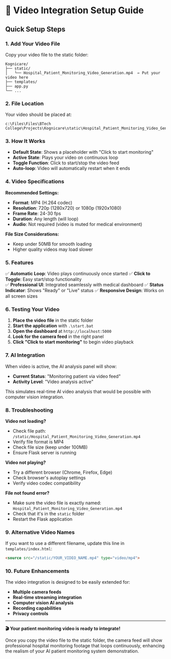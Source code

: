 # 🎥 Video Integration Setup Guide

## Quick Setup Steps

### 1. Add Your Video File

Copy your video file to the static folder:
```
Kognicare/
├── static/
│   └── Hospital_Patient_Monitoring_Video_Generation.mp4  ← Put your video here
├── templates/
├── app.py
└── ...
```

### 2. File Location
Your video should be placed at:
```
c:\Files\Files\BTech College\Projects\Kognicare\static\Hospital_Patient_Monitoring_Video_Generation.mp4
```

### 3. How It Works

- **Default State**: Shows a placeholder with "Click to start monitoring"
- **Active State**: Plays your video on continuous loop
- **Toggle Function**: Click to start/stop the video feed
- **Auto-loop**: Video will automatically restart when it ends

### 4. Video Specifications

**Recommended Settings:**
- **Format**: MP4 (H.264 codec)
- **Resolution**: 720p (1280x720) or 1080p (1920x1080)
- **Frame Rate**: 24-30 fps
- **Duration**: Any length (will loop)
- **Audio**: Not required (video is muted for medical environment)

**File Size Considerations:**
- Keep under 50MB for smooth loading
- Higher quality videos may load slower

### 5. Features

✅ **Automatic Loop**: Video plays continuously once started
✅ **Click to Toggle**: Easy start/stop functionality  
✅ **Professional UI**: Integrated seamlessly with medical dashboard
✅ **Status Indicator**: Shows "Ready" or "Live" status
✅ **Responsive Design**: Works on all screen sizes

### 6. Testing Your Video

1. **Place the video file** in the static folder
2. **Start the application** with `.\start.bat`
3. **Open the dashboard** at `http://localhost:5000`
4. **Look for the camera feed** in the right panel
5. **Click "Click to start monitoring"** to begin video playback

### 7. AI Integration

When video is active, the AI analysis panel will show:
- **Current Status**: "Monitoring patient via video feed"
- **Activity Level**: "Video analysis active"

This simulates real-time AI video analysis that would be possible with computer vision integration.

### 8. Troubleshooting

**Video not loading?**
- Check file path: `/static/Hospital_Patient_Monitoring_Video_Generation.mp4`
- Verify file format is MP4
- Check file size (keep under 100MB)
- Ensure Flask server is running

**Video not playing?**
- Try a different browser (Chrome, Firefox, Edge)
- Check browser's autoplay settings
- Verify video codec compatibility

**File not found error?**
- Make sure the video file is exactly named: `Hospital_Patient_Monitoring_Video_Generation.mp4`
- Check that it's in the `static` folder
- Restart the Flask application

### 9. Alternative Video Names

If you want to use a different filename, update this line in `templates/index.html`:
```html
<source src="/static/YOUR_VIDEO_NAME.mp4" type="video/mp4">
```

### 10. Future Enhancements

The video integration is designed to be easily extended for:
- **Multiple camera feeds**
- **Real-time streaming integration**
- **Computer vision AI analysis**
- **Recording capabilities**
- **Privacy controls**

---

**🎬 Your patient monitoring video is ready to integrate!**

Once you copy the video file to the static folder, the camera feed will show professional hospital monitoring footage that loops continuously, enhancing the realism of your AI patient monitoring system demonstration.
